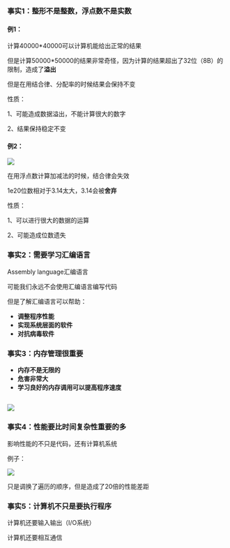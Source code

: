### 事实1：整形不是整数，浮点数不是实数

#### 例1：
计算40000*40000可以计算机能给出正常的结果

但是计算50000*50000的结果非常奇怪，因为计算的结果超出了32位（8B）的限制，造成了**溢出**

但是在用结合律、分配率的时候结果会保持不变

性质：

1、可能造成数据溢出，不能计算很大的数字

2、结果保持稳定不变

#### 例2：
![](https://lsky.ooooyasumi.com//i/2024/10/20/671505cfb1e9c.png)

在用浮点数计算加减法的时候，结合律会失效

1e20位数相对于3.14太大，3.14会被**舍弃**

性质：

1、可以进行很大的数据的运算

2、可能造成位数遗失

### 事实2：需要学习汇编语言
Assembly language汇编语言

可能我们永远不会使用汇编语言编写代码

但是了解汇编语言可以帮助：

+ **调整程序性能**
+ **实现系统层面的软件**
+ **对抗病毒软件**

### 事实3：内存管理很重要
+ **内存不是无限的**
+ **危害非常大**
+ **学习良好的内存调用可以提高程序速度**

## ![](https://lsky.ooooyasumi.com//i/2024/10/20/671505d17611f.png)
### 事实4：性能要比时间复杂性重要的多
影响性能的不只是代码，还有计算机系统

例子：

![](https://lsky.ooooyasumi.com//i/2024/10/20/671505d159f04.png)

只是调换了遍历的顺序，但是造成了20倍的性能差距

### 事实5：计算机不只是要执行程序
计算机还要输入输出（I/O系统）

计算机还要相互通信